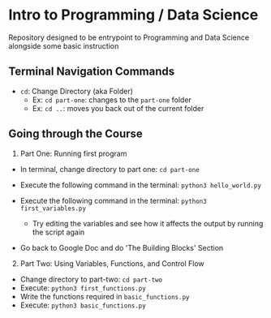# Intro to Programming / Data Science
Repository designed to be entrypoint to Programming and Data Science alongside some basic instruction

## Terminal Navigation Commands
- `cd`: Change Directory (aka Folder)
    - Ex: `cd part-one`: changes to the `part-one` folder
    - Ex: `cd ..`: moves you back out of the current folder

## Going through the Course
1) Part One: Running first program
- In terminal, change directory to part one: `cd part-one` 
- Execute the following command in the terminal: `python3 hello_world.py`
- Execute the following command in the terminal: `python3 first_variables.py`
    - Try editing the variables and see how it affects the output by running the script again

- Go back to Google Doc and do 'The Building Blocks' Section

2) Part Two: Using Variables, Functions, and Control Flow
- Change directory to part-two: `cd part-two`
- Execute: `python3 first_functions.py`
- Write the functions required in `basic_functions.py`
- Execute: `python3 basic_functions.py`